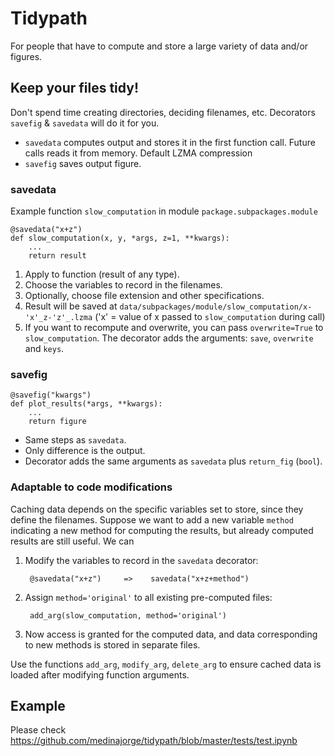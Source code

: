 # Tidypath

For people that have to compute and store a large variety of data and/or figures.

## Keep your files tidy!

Don't spend time creating directories, deciding filenames, etc. Decorators `savefig` & `savedata` will do it for you.

- `savedata` computes output and stores it in the first function call. Future calls reads it from memory. Default LZMA compression
- `savefig`  saves output figure.

### savedata
Example function `slow_computation` in module `package.subpackages.module`
```
@savedata("x+z")
def slow_computation(x, y, *args, z=1, **kwargs):
    ...
    return result
```
1. Apply to function (result of any type).
2. Choose the variables to record in the filenames.
3. Optionally, choose file extension and other specifications.
4. Result will be saved at `data/subpackages/module/slow_computation/x-'x'_z-'z'_.lzma` ('x' = value of x passed to `slow_computation` during call)
5. If you want to recompute and overwrite, you can pass `overwrite=True` to `slow_computation`. The decorator adds the arguments: `save`, `overwrite` and `keys`.

### savefig
```
@savefig("kwargs")
def plot_results(*args, **kwargs):
    ...
    return figure
```
- Same steps as  `savedata`.
- Only difference is the output.
- Decorator adds the same arguments as `savedata` plus `return_fig` (`bool`).

### Adaptable to code modifications
Caching data depends on the specific variables set to store, since they define the filenames. Suppose we want to add a new variable `method` indicating a new method for computing the results, but already computed results are still useful. We can

1. Modify the variables to record in the `savedata` decorator:

        @savedata("x+z")     =>    savedata("x+z+method")

1. Assign `method='original'` to all existing pre-computed files:

        add_arg(slow_computation, method='original')
    
3. Now access is granted for the computed data, and data corresponding to new methods is stored in separate files.

Use the functions `add_arg`, `modify_arg`, `delete_arg` to ensure cached data is loaded after modifying function arguments.

## Example
Please check https://github.com/medinajorge/tidypath/blob/master/tests/test.ipynb
